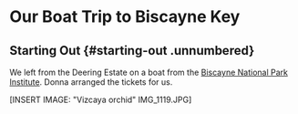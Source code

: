 # Our Boat Trip to Biscayne Key

## Starting Out {#starting-out .unnumbered}

We left from the Deering Estate on a boat from the [Biscayne National Park Institute](https://www.biscaynenationalparkinstitute.org/). Donna arranged the tickets for us.

\[INSERT IMAGE: \"Vizcaya orchid\" IMG_1119.JPG\]
